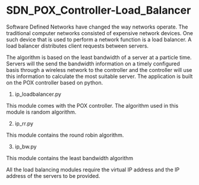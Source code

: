 # SDN_POX_Controller-Load_Balancer

Software Defined Networks have changed the way networks operate. The traditional computer networks consisted of expensive network devices. One such device that is used to perform a network function is a load balancer. A load balancer distributes client requests between servers.

The algorithm is based on the least bandwidth of a server at a particle time. Servers will the send the bandwidth information on a timely configured basis through a wireless network to the controller and the controller will use this information to calculate the most suitable server. The application is built on the POX controller based on python. 

1) ip_loadbalancer.py

This module comes with the POX controller. The algorithm used in this module is random algorithm. 

2) ip_rr.py

This module contains the round robin algorithm.

3) ip_bw.py

This module contains the least bandwidth algorithm

All the load balancing modules require the virtual IP address and the IP address of the servers to be provided.
